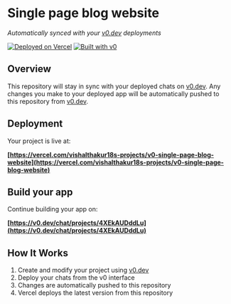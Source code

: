 # Single page blog website

*Automatically synced with your [v0.dev](https://v0.dev) deployments*

[![Deployed on Vercel](https://img.shields.io/badge/Deployed%20on-Vercel-black?style=for-the-badge&logo=vercel)](https://vercel.com/vishalthakur18s-projects/v0-single-page-blog-website)
[![Built with v0](https://img.shields.io/badge/Built%20with-v0.dev-black?style=for-the-badge)](https://v0.dev/chat/projects/4XEkAUDddLu)

## Overview

This repository will stay in sync with your deployed chats on [v0.dev](https://v0.dev).
Any changes you make to your deployed app will be automatically pushed to this repository from [v0.dev](https://v0.dev).

## Deployment

Your project is live at:

**[https://vercel.com/vishalthakur18s-projects/v0-single-page-blog-website](https://vercel.com/vishalthakur18s-projects/v0-single-page-blog-website)**

## Build your app

Continue building your app on:

**[https://v0.dev/chat/projects/4XEkAUDddLu](https://v0.dev/chat/projects/4XEkAUDddLu)**

## How It Works

1. Create and modify your project using [v0.dev](https://v0.dev)
2. Deploy your chats from the v0 interface
3. Changes are automatically pushed to this repository
4. Vercel deploys the latest version from this repository